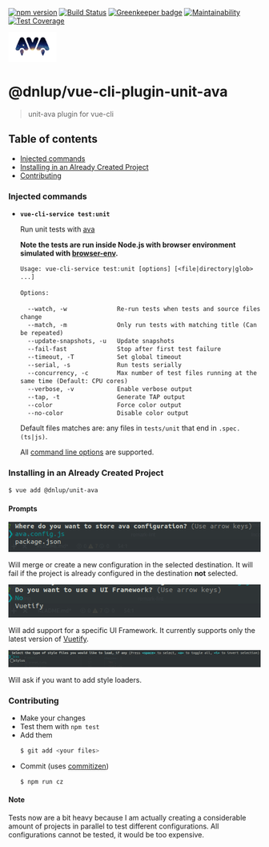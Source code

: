 [![npm version](https://badge.fury.io/js/%40dnlup%2Fvue-cli-plugin-unit-ava.svg)](https://badge.fury.io/js/%40dnlup%2Fvue-cli-plugin-unit-ava)
[![Build Status](https://travis-ci.com/dnlup/vue-cli-plugin-unit-ava.svg?token=zu3SxXGFaq3y1hcTQfC6&branch=master)](https://travis-ci.com/dnlup/vue-cli-plugin-unit-ava) [![Greenkeeper badge](https://badges.greenkeeper.io/dnlup/vue-cli-plugin-unit-ava.svg?token=afd39f2e241ccb41748b27d5b16c32d4a8922b23319dbd178352c5a12aa4c967&ts=1552668377939)](https://greenkeeper.io/)
[![Maintainability](https://api.codeclimate.com/v1/badges/24a9748c22097d1f5cf8/maintainability)](https://codeclimate.com/github/dnlup/vue-cli-plugin-unit-ava/maintainability)
[![Test Coverage](https://api.codeclimate.com/v1/badges/24a9748c22097d1f5cf8/test_coverage)](https://codeclimate.com/github/dnlup/vue-cli-plugin-unit-ava/test_coverage)

<img src="ava.png" height=60>

# @dnlup/vue-cli-plugin-unit-ava

> unit-ava plugin for vue-cli


## Table of contents
* [Injected commands](#injected-commands)
* [Installing in an Already Created Project](#installing-in-an-already-created-project)
* [Contributing](#contributing)

### Injected commands

- **`vue-cli-service test:unit`**

  Run unit tests with [ava](https://github.com/avajs/ava)

  **Note the tests are run inside Node.js with browser environment simulated with [browser-env](https://github.com/lukechilds/browser-env).**

  ```
  Usage: vue-cli-service test:unit [options] [<file|directory|glob> ...]

  Options:

    --watch, -w              Re-run tests when tests and source files change
    --match, -m              Only run tests with matching title (Can be repeated)
    --update-snapshots, -u   Update snapshots
    --fail-fast              Stop after first test failure
    --timeout, -T            Set global timeout
    --serial, -s             Run tests serially
    --concurrency, -c        Max number of test files running at the same time (Default: CPU cores)
    --verbose, -v            Enable verbose output
    --tap, -t                Generate TAP output
    --color                  Force color output
    --no-color               Disable color output
  ```

  Default files matches are: any files in `tests/unit` that end in `.spec.(ts|js)`.

  All [command line options](https://github.com/avajs/ava/blob/master/docs/05-command-line.md) are supported.

### Installing in an Already Created Project

```bash
$ vue add @dnlup/unit-ava
```

#### Prompts
![prompt_1](./assets/prompt_1.png)

Will merge or create a new configuration in the selected destination. It will fail if the project is already configured in the destination **not** selected.

![prompt_2](./assets/prompt_2.png)

Will add support for a specific UI Framework. It currently supports only the latest version of [Vuetify](https://vuetifyjs.com/en/).

![prompt_3](./assets/prompt_3.png)

Will ask if you want to add style loaders.

### Contributing

* Make your changes
* Test them with `npm test`
* Add them
  ```bash
  $ git add <your files>
  ```
* Commit (uses [commitizen](https://github.com/commitizen/cz-cli))
  ```bash
  $ npm run cz
  ```

#### Note
Tests now are a bit heavy because I am actually creating a considerable amount of projects in parallel to test different configurations.
All configurations cannot be tested, it would be too expensive.
